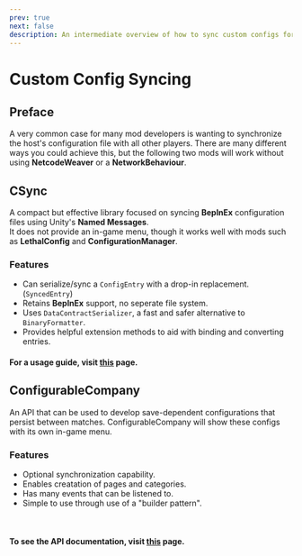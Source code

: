 ```yaml
---
prev: true
next: false
description: An intermediate overview of how to sync custom configs for your Lethal Company mods.
---
```


# Custom Config Syncing

## Preface
A very common case for many mod developers is wanting to synchronize the host's configuration file with all other players.
There are many different ways you could achieve this, but the following two mods will work without using **NetcodeWeaver** or a **NetworkBehaviour**.

## CSync
A compact but effective library focused on syncing **BepInEx** configuration files using Unity's **Named Messages**.<br>
It does not provide an in-game menu, though it works well with mods such as **LethalConfig** and **ConfigurationManager**.

### Features
- Can serialize/sync a `ConfigEntry` with a drop-in replacement. (`SyncedEntry`)
- Retains **BepInEx** support, no seperate file system.
- Uses `DataContractSerializer`, a fast and safer alternative to `BinaryFormatter`.
- Provides helpful extension methods to aid with binding and converting entries.

#### For a usage guide, visit [this](/dev/apis/csync) page.

## ConfigurableCompany
An API that can be used to develop save-dependent configurations that persist between matches.
ConfigurableCompany will show these configs with its own in-game menu.

### Features
- Optional synchronization capability.
- Enables creatation of pages and categories.
- Has many events that can be listened to.
- Simple to use through use of a "builder pattern".
<br>

#### To see the API documentation, visit [this](/dev/apis/configurable-company) page.